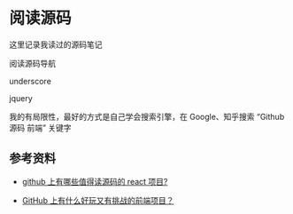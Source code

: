 # 阅读源码

这里记录我读过的源码笔记

阅读源码导航

underscore

jquery

我的有局限性，最好的方式是自己学会搜索引擎，在 Google、知乎搜索 “Github 源码 前端” 关键字

## 参考资料

- [github 上有哪些值得读源码的 react 项目?](https://www.zhihu.com/question/286834630/answer/453846426?utm_source=wechat_session&utm_medium=social&utm_oi=56197411504128&utm_content=group3_Answer&utm_campaign=shareopn)

- [GitHub 上有什么好玩又有挑战的前端项目？](https://www.zhihu.com/question/30470886/answer/1236822414)
